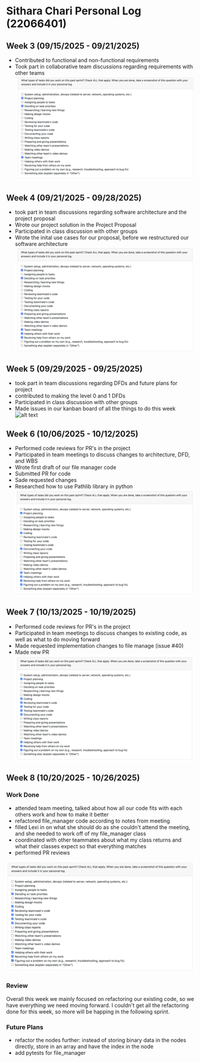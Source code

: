 # Sithara Chari Personal Log (22066401)

## Week 3 (09/15/2025 - 09/21/2025)
- Contributed to functional and non-functional requirements
- Took part in collaborative team discussions regarding requirements with other teams
![alt text](<imgs/What types of tasks did you work on this past sent Check ALL Flat apply, When you are done, take a screenshot of this question w.png>)


## Week 4 (09/21/2025 - 09/28/2025)
- took part in team discussions regarding software architecture and the project proposal 
- Wrote our project solution in the Project Proposal
- Participated in class discussion with other groups 
- Wrote the inital use cases for our proposal, before we restructured our software architecture
![alt text](<imgs/Sithara Chari Week 4.png>)

## Week 5 (09/29/2025 - 09/25/2025)
- took part in team discussions regarding DFDs and future plans for project 
- contributed to making the level 0 and 1 DFDs
- Participated in class discussion with other groups 
- Made issues in our kanban board of all the things to do this week 
![alt text](<![alt text](imgs/Sithara Chari Week 5.png)>)


## Week 6 (10/06/2025 - 10/12/2025)
- Performed code reviews for PR's in the project
- Participated in team meetings to discuss changes to architecture, DFD, and WBS
- Wrote first draft of our file manager code
- Submitted PR for code 
- Sade requested changes
- Researched how to use Pathlib library in python 
![alt text](<imgs/Sithara Chari Week 6.png>)

## Week 7 (10/13/2025 - 10/19/2025)
- Performed code reviews for PR's in the project
- Participated in team meetings to discuss changes to existing code, as well as what to do moving forward
- Made requested implementation changes to file manage (issue #40)
- Made new PR
![alt text](<imgs/Sithara Chari Week 7.png>)

## Week 8 (10/20/2025 - 10/26/2025)

### Work Done
- attended team meeting, talked about how all our code fits with each others work and how to make it better 
- refactored file_manager code according to notes from meeting
- filled Lexi in on what she should do as she couldn't attend the meeting, and she needed to work off of my file_manager class
- coordinated with other teammates about what my class returns and what their classes expect so that everything matches 
- performed PR reviews 

![alt text](<imgs/Sithara Chari Week 8.png>)


### Review
Overall this week we mainly focused on refactoring our existing code, so we have everything we need moving forward. I couldn't get all the refactoring done for this week, so more will be happing in the following sprint.

### Future Plans
- refactor the nodes further: instead of storing binary data in the nodes directly, store in an array and have the index in the node
- add pytests for file_manager 



